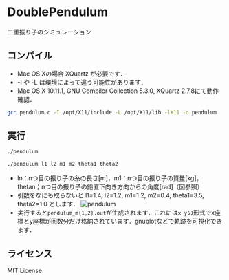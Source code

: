 # DoublePendulum
二重振り子のシミュレーション

## コンパイル
- Mac OS Xの場合 XQuartz が必要です．
- -I や -L は環境によって違う可能性があります．
- Mac OS X 10.11.1, GNU Compiler Collection 5.3.0, XQuartz 2.7.8にて動作確認．
```bash
gcc pendulum.c -I /opt/X11/include -L /opt/X11/lib -lX11 -o pendulum
```

## 実行
```bash
./pendulum
```
```bash
./pendulum l1 l2 m1 m2 theta1 theta2
```
- ln：nつ目の振り子の糸の長さ[m]，m1：nつ目の振り子の質量[kg]，thetan；nつ目の振り子の鉛直下向き方向からの角度[rad]（図参照）
- 引数をなにも取らないと l1=1.4, l2=1.2, m1=1.2, m2=0.4, theta1=3.5, theta2=1.0 とします．
![pendulum](http://i.imgur.com/da7gB5V.png)
- 実行すると`pendulum_m{1,2}.out`が生成されます．これには`x y`の形式でx座標とy座標が回数分だけ格納されています．gnuplotなどで軌跡を可視化できます．

## ライセンス
MIT License
